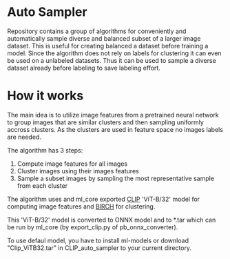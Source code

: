 # Auto Sampler
Repository contains a group of algorithms for conveniently and automatically sample diverse and balanced subset of a larger image dataset. This is useful for creating balanced a dataset before training a model. Since the algorithm does not rely on labels for clustering it can even be used on a unlabeled datasets. Thus it can be used to sample a diverse dataset already before labeling to save labeling effort.

# How it works
The main idea is to utilize image features from a pretrained neural network to group images that are similar clusters and then sampling uniformly accross clusters. As the clusters are used in feature space no images labels are needed.

The algorithm has 3 steps:

1. Compute image features for all images
2. Cluster images using their images features
3. Sample a subset images by sampling the most representative sample from each cluster

The algorithm uses and ml_core exported [CLIP](https://github.com/openai/CLIP) 'ViT-B/32' model for computing image features and [BIRCH](https://scikit-learn.org/stable/modules/clustering.html#birch) for clustering.

This 'ViT-B/32' model is converted to ONNX model and to *.tar which can be run by ml_core (by export_clip.py of pb_onnx_converter).

To use defaul model, you have to install ml-models or download "Clip_ViTB32.tar" in CLIP_auto_sampler to your current directory.

